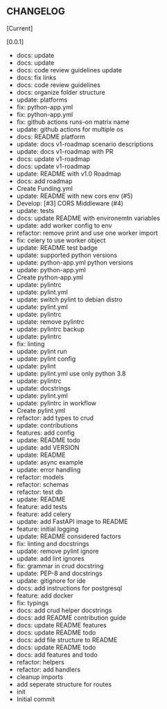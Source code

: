 CHANGELOG
----------------------

[Current]

[0.0.1]
 * docs: update
 * docs: update
 * docs: code review guidelines update
 * docs: fix links
 * docs: code review guidelines
 * docs: organize folder structure
 * update: platforms
 * fix: python-app.yml
 * fix: python-app.yml
 * fix: github actions runs-on matrix name
 * update: github actions for multiple os
 * docs: README platform
 * update: docs v1-roadmap scenario descriptions
 * update: docs v1-roadmap with PR
 * docs: update v1-roadmap
 * docs: update v1-roadmap
 * update: README with v1.0 Roadmap
 * docs: add roadmap
 * Create Funding.yml
 * update: README with new cors env (#5)
 * Develop: [#3] CORS Middleware (#4)
 * update: tests
 * docs: update README with environemtn variables
 * update: add worker config to env
 * refactor: remove print and use one worker import
 * fix: celery to use worker object
 * update: README test badge
 * update: supported python versions
 * update: python-app.yml python versions
 * update: python-app.yml
 * Create python-app.yml
 * update: pylintrc
 * update: pylint.yml
 * update: switch pylint to debian distro
 * update: pylint.yml
 * update: pylintrc
 * update: remove pylintrc
 * update: pylintrc backup
 * update: pylintrc
 * fix: linting
 * update: pylint run
 * update: pylint config
 * update: pylint
 * update: pylint.yml use only python 3.8
 * update: pylintrc
 * update: docstrings
 * update: pylint.yml
 * update: pylintrc in workflow
 * Create pylint.yml
 * refactor: add types to crud
 * update: contributions
 * features: add config
 * update: README todo
 * update: add VERSION
 * update: README
 * update: async example
 * update: error handling
 * refactor: models
 * refactor: schemas
 * refactor: test db
 * update: README
 * feature: add tests
 * feature: add celery
 * update: add FastAPI image to README
 * feature: initial logging
 * update: README considered factors
 * fix: linting and docstrings
 * update: remove pylint ignore
 * update: add lint ignores
 * fix: grammar in crud docstring
 * update: PEP-8 and docstrings
 * update: gitignore for ide
 * docs: add instructions for postgresql
 * feature: add docker
 * fix: typings
 * docs: add crud helper docstrings
 * docs: add README contribution guide
 * docs: update README features
 * docs: update README todo
 * docs: add file structure to README
 * docs: update README todo
 * docs: add features and todo
 * refactor: helpers
 * refactor: add handlers
 * cleanup imports
 * add seperate structure for routes
 * init
 * Initial commit
